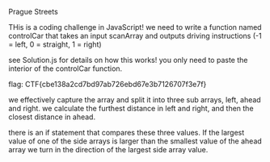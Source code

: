 Prague Streets

THis is a coding challenge in JavaScript! we need to write a function named controlCar that takes an input scanArray and outputs driving instructions (-1 = left, 0 = straight, 1 = right)

see Solution.js for details on how this works! you only need to paste the interior of the controlCar function.

flag: CTF{cbe138a2cd7bd97ab726ebd67e3b7126707f3e7f}

we effectively capture the array and split it into three sub arrays, left, ahead and right. we calculate the furthest distance in left and right, and then the closest distance in ahead. 

there is an if statement that compares these three values. If the largest value of one of the side arrays is larger than the smallest value of the ahead array we turn in the direction of the largest side array value. 